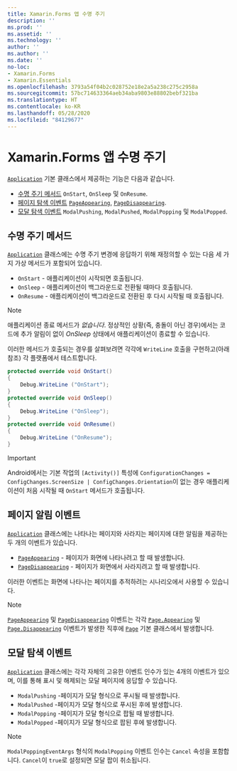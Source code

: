 ```yaml
---
title: Xamarin.Forms 앱 수명 주기
description: ''
ms.prod: ''
ms.assetid: ''
ms.technology: ''
author: ''
ms.author: ''
ms.date: ''
no-loc:
- Xamarin.Forms
- Xamarin.Essentials
ms.openlocfilehash: 3793a54f04b2c028752e18e2a5a238c275c2958a
ms.sourcegitcommit: 57bc714633364aeb34aba9803e88802bebf321ba
ms.translationtype: HT
ms.contentlocale: ko-KR
ms.lasthandoff: 05/28/2020
ms.locfileid: "84129677"
---
```

# <a name="xamarinforms-app-lifecycle"></a>Xamarin.Forms 앱 수명 주기

[`Application`](xref:Xamarin.Forms.Application) 기본 클래스에서 제공하는 기능은 다음과 같습니다.

- [수명 주기 메서드](#Lifecycle_Methods) `OnStart`, `OnSleep` 및 `OnResume`.
- [페이지 탐색 이벤트](#page) [`PageAppearing`](xref:Xamarin.Forms.Application.PageAppearing), [`PageDisappearing`](xref:Xamarin.Forms.Application.PageDisappearing).
- [모달 탐색 이벤트](#modal) `ModalPushing`, `ModalPushed`, `ModalPopping` 및 `ModalPopped`.

<a name="Lifecycle_Methods" />

## <a name="lifecycle-methods"></a>수명 주기 메서드

[`Application`](xref:Xamarin.Forms.Application) 클래스에는 수명 주기 변경에 응답하기 위해 재정의할 수 있는 다음 세 가지 가상 메서드가 포함되어 있습니다.

- `OnStart` - 애플리케이션이 시작되면 호출됩니다.
- `OnSleep` - 애플리케이션이 백그라운드로 전환될 때마다 호출됩니다.
- `OnResume` - 애플리케이션이 백그라운드로 전환된 후 다시 시작될 때 호출됩니다.

> [!NOTE]
> 애플리케이션 종료 메서드가 *없습니다*. 정상적인 상황(즉, 충돌이 아닌 경우)에서는 코드에 추가 알림이 없이 *OnSleep* 상태에서 애플리케이션이 종료할 수 있습니다.

이러한 메서드가 호출되는 경우를 살펴보려면 각각에 `WriteLine` 호출을 구현하고(아래 참조) 각 플랫폼에서 테스트합니다.

```csharp
protected override void OnStart()
{
    Debug.WriteLine ("OnStart");
}
protected override void OnSleep()
{
    Debug.WriteLine ("OnSleep");
}
protected override void OnResume()
{
    Debug.WriteLine ("OnResume");
}
```

> [!IMPORTANT]
> Android에서는 기본 작업의 `[Activity()]` 특성에 `ConfigurationChanges = ConfigChanges.ScreenSize | ConfigChanges.Orientation`이 없는 경우 애플리케이션이 처음 시작될 때 `OnStart` 메서드가 호출됩니다.

<a name="page" />

## <a name="page-notification-events"></a>페이지 알림 이벤트

[`Application`](xref:Xamarin.Forms.Application) 클래스에는 나타나는 페이지와 사라지는 페이지에 대한 알림을 제공하는 두 개의 이벤트가 있습니다.

- [`PageAppearing`](xref:Xamarin.Forms.Application.PageAppearing) - 페이지가 화면에 나타나려고 할 때 발생합니다.
- [`PageDisappearing`](xref:Xamarin.Forms.Application.PageDisappearing) - 페이지가 화면에서 사라지려고 할 때 발생합니다.

이러한 이벤트는 화면에 나타나는 페이지를 추적하려는 시나리오에서 사용할 수 있습니다.

> [!NOTE]
> [`PageAppearing`](xref:Xamarin.Forms.Application.PageAppearing) 및 [`PageDisappearing`](xref:Xamarin.Forms.Application.PageDisappearing) 이벤트는 각각 [`Page.Appearing`](xref:Xamarin.Forms.Page.Appearing) 및 [`Page.Disappearing`](xref:Xamarin.Forms.Page.Disappearing) 이벤트가 발생한 직후에 [`Page`](xref:Xamarin.Forms.Page) 기본 클래스에서 발생합니다.

<a name="modal" />

## <a name="modal-navigation-events"></a>모달 탐색 이벤트

[`Application`](xref:Xamarin.Forms.Application) 클래스에는 각각 자체의 고유한 이벤트 인수가 있는 4개의 이벤트가 있으며, 이를 통해 표시 및 해제되는 모달 페이지에 응답할 수 있습니다.

- `ModalPushing` -페이지가 모달 형식으로 푸시될 때 발생합니다.
- `ModalPushed` -페이지가 모달 형식으로 푸시된 후에 발생합니다.
- `ModalPopping` -페이지가 모달 형식으로 팝될 때 발생합니다.
- `ModalPopped` -페이지가 모달 형식으로 팝된 후에 발생합니다.

> [!NOTE]
> `ModalPoppingEventArgs` 형식의 `ModalPopping` 이벤트 인수는 `Cancel` 속성을 포함합니다. `Cancel`이 `true`로 설정되면 모달 팝이 취소됩니다.
